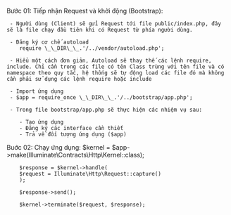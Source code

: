 Bước 01: Tiếp nhận Request và khởi động (Bootstrap):

     - Người dùng (Client) sẽ gửi Request tới file public/index.php, đây sẽ là file chạy đầu tiên khi có Request từ phía người dùng.

     - Đăng ký cơ chế autoload
        require \_\_DIR\_\_.'/../vendor/autoload.php';

     - Hiểu một cách đơn giản, Autoload sẽ thay thế các lệnh require, include. Chỉ cần trong các file có tên Class trùng với tên file và có namespace theo quy tắc, hệ thống sẽ tự động load các file đó mà không cần phải sử dụng các lệnh require hoặc include

     - Import ứng dụng
     - $app = require_once \_\_DIR\_\_.'/../bootstrap/app.php';

     - Trong file bootstrap/app.php sẽ thực hiện các nhiệm vụ sau:

        - Tạo ứng dụng
        - Đăng ký các interface cần thiết
        - Trả về đối tượng ứng dụng ($app)

Buớc 02: Chạy ứng dụng:
$kernel = $app->make(Illuminate\Contracts\Http\Kernel::class);

        $response = $kernel->handle(
        $request = Illuminate\Http\Request::capture()
        );

        $response->send();

        $kernel->terminate($request, $response);
